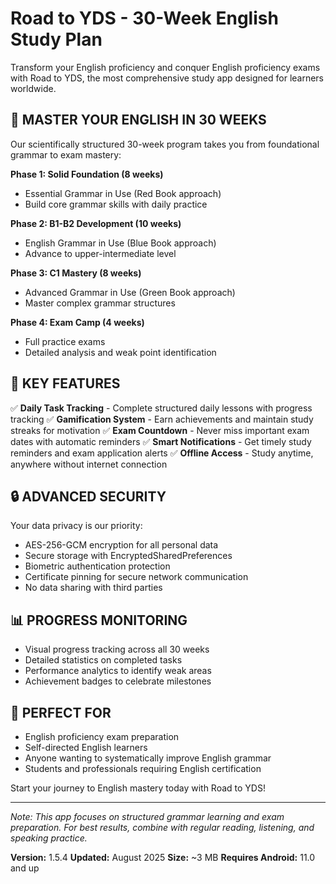 # Road to YDS - 30-Week English Study Plan

Transform your English proficiency and conquer English proficiency exams with Road to YDS, the most comprehensive study app designed for learners worldwide.

## 🎯 MASTER YOUR ENGLISH IN 30 WEEKS

Our scientifically structured 30-week program takes you from foundational grammar to exam mastery:

**Phase 1: Solid Foundation (8 weeks)**
- Essential Grammar in Use (Red Book approach)
- Build core grammar skills with daily practice

**Phase 2: B1-B2 Development (10 weeks)**
- English Grammar in Use (Blue Book approach)
- Advance to upper-intermediate level

**Phase 3: C1 Mastery (8 weeks)**
- Advanced Grammar in Use (Green Book approach)
- Master complex grammar structures

**Phase 4: Exam Camp (4 weeks)**
- Full practice exams
- Detailed analysis and weak point identification

## 🚀 KEY FEATURES

✅ **Daily Task Tracking** - Complete structured daily lessons with progress tracking
✅ **Gamification System** - Earn achievements and maintain study streaks for motivation
✅ **Exam Countdown** - Never miss important exam dates with automatic reminders
✅ **Smart Notifications** - Get timely study reminders and exam application alerts
✅ **Offline Access** - Study anytime, anywhere without internet connection

## 🔒 ADVANCED SECURITY

Your data privacy is our priority:
- AES-256-GCM encryption for all personal data
- Secure storage with EncryptedSharedPreferences
- Biometric authentication protection
- Certificate pinning for secure network communication
- No data sharing with third parties

## 📊 PROGRESS MONITORING

- Visual progress tracking across all 30 weeks
- Detailed statistics on completed tasks
- Performance analytics to identify weak areas
- Achievement badges to celebrate milestones

## 🎯 PERFECT FOR

- English proficiency exam preparation
- Self-directed English learners
- Anyone wanting to systematically improve English grammar
- Students and professionals requiring English certification

Start your journey to English mastery today with Road to YDS!

---

*Note: This app focuses on structured grammar learning and exam preparation. For best results, combine with regular reading, listening, and speaking practice.*

**Version:** 1.5.4
**Updated:** August 2025
**Size:** ~3 MB
**Requires Android:** 11.0 and up